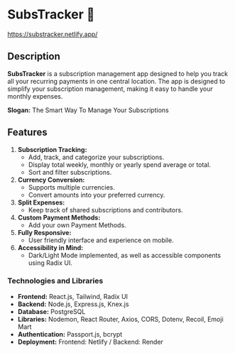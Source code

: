 # **SubsTracker 🧾**
https://substracker.netlify.app/

## **Description**

**SubsTracker** is a subscription management app designed to help you track all your recurring payments in one central location. The app is designed to simplify your subscription management, making it easy to handle your monthly expenses.

**Slogan:** The Smart Way To Manage Your Subscriptions

## **Features**

1. **Subscription Tracking:**
    - Add, track, and categorize your subscriptions.
    - Display total weekly, monthly or yearly spend average or total.
    - Sort and filter subscriptions.
2. **Currency Conversion:**
    - Supports multiple currencies.
    - Convert amounts into your preferred currency.
3. **Split Expenses:**
    - Keep track of shared subscriptions and contributors.
4. **Custom Payment Methods:**
    - Add your own Payment Methods.
5. **Fully Responsive:**
    - User friendly interface and experience on mobile.
6. **Accessibility in Mind:**
    - Dark/Light Mode implemented, as well as accessible components using Radix UI.

### **Technologies and Libraries**

- **Frontend:** React.js, Tailwind, Radix UI
- **Backend:** Node.js, Express.js, Knex.js
- **Database:** PostgreSQL
- **Libraries:** Nodemon, React Router, Axios, CORS, Dotenv, Recoil, Emoji Mart
- **Authentication:** Passport.js, bcrypt
- **Deployment:** Frontend: Netlify / Backend: Render